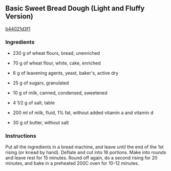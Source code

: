 ## Basic Sweet Bread Dough (Light and Fluffy Version)

[b44021d3f1](https://cookpad.com/us/recipes/147880-basic-sweet-bread-dough-light-and-fluffy-version)

### Ingredients

 - 230 g of wheat flours, bread, unenriched

 - 70 g of wheat flour, white, cake, enriched

 - 6 g of leavening agents, yeast, baker's, active dry

 - 25 g of sugars, granulated

 - 10 g of milk, canned, condensed, sweetened

 - 4 1/2 g of salt, table

 - 200 ml of milk, fluid, 1% fat, without added vitamin a and vitamin d

 - 30 g of butter, without salt

### Instructions

Put all the ingredients in a bread machine, and leave until the end of the 1st rising (or knead by hand). Deflate and cut into 16 portions. Make into rounds and leave rest for 15 minutes. Round off again, do a second rising for 20 minutes, and bake in a preheated 200C oven for 10-12 minutes.